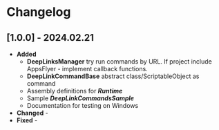 Changelog
=========

[1.0.0] - 2024.02.21
--------------------
* **Added**
    * **DeepLinksManager** try run commands by URL. If project include AppsFlyer - implement callback functions.
    * **DeepLinkCommandBase** abstract class/ScriptableObject as command
    * Assembly definitions for ***Runtime***
    * Sample ***DeepLinkCommandsSample***
    * Documentation for testing on Windows
* **Changed** -
* **Fixed** -